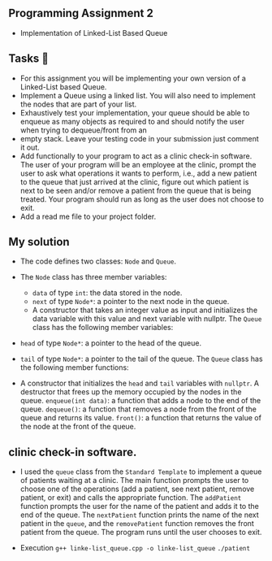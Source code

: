 ## Programming Assignment 2
- Implementation of Linked-List Based Queue

## Tasks :page_with_curl:

- For this assignment you will be implementing your own version of a Linked-List based Queue.
- Implement a Queue using a linked list. You will also need to implement the nodes that
are part of your list.
- Exhaustively test your implementation, your queue should be able to enqueue as many
objects as required to and should notify the user when trying to dequeue/front from an
- empty stack. Leave your testing code in your submission just comment it out.
- Add functionally to your program to act as a clinic check-in software. The user of your
program will be an employee at the clinic, prompt the user to ask what operations it
wants to perform, i.e., add a new patient to the queue that just arrived at the clinic, figure
out which patient is next to be seen and/or remove a patient from the queue that is being
treated. Your program should run as long as the user does not choose to exit.
- Add a read me file to your project folder.

## My solution
- The code defines two classes: `Node` and `Queue`.

- The `Node` class has three member variables:

    - `data` of type `int`: the data stored in the node.
    - `next` of type `Node*`: a pointer to the next node in the queue.
    - A constructor that takes an integer value as input and initializes the data variable with this value and next variable with nullptr.
The `Queue` class has the following member variables:

- `head` of type `Node*`: a pointer to the head of the queue.
- `tail` of type `Node*`: a pointer to the tail of the queue.
The `Queue` class has the following member functions:

- A constructor that initializes the `head` and `tail` variables with `nullptr`.
A destructor that frees up the memory occupied by the nodes in the queue.
`enqueue(int data)`: a function that adds a node to the end of the queue.
`dequeue()`: a function that removes a node from the front of the queue and returns its value.
`front()`: a function that returns the value of the node at the front of the queue.

## clinic check-in software.
- I used the `queue` class from the `Standard Template` to implement a queue of patients waiting at a clinic. The main function prompts the user to choose one of the operations (add a patient, see next patient, remove patient, or exit) and calls the appropriate function. The `addPatient` function prompts the user for the name of the patient and adds it to the end of the queue. The `nextPatient` function prints the name of the next patient in the `queue`, and the `removePatient` function removes the front patient from the queue. The program runs until the user chooses to exit.

- Execution 
`g++ linke-list_queue.cpp -o linke-list_queue`
`./patient`
